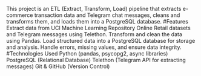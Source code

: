 This project is an ETL (Extract, Transform, Load) pipeline that extracts e-commerce transaction data and Telegram chat messages, cleans and transforms them, and loads them into a PostgreSQL database.
#Features
Extract data from UCI Machine Learning Repository Online Retail datasets and Telegram messages using Telethon.
Transform and clean the data using Pandas.
Load structured data into a PostgreSQL database for storage and analysis.
Handle errors, missing values, and ensure data integrity.
#Technologies Used
Python (pandas, psycopg2, async libraries)
PostgreSQL (Relational Database)
Telethon (Telegram API for extracting messages)
Git & GitHub (Version Control)
